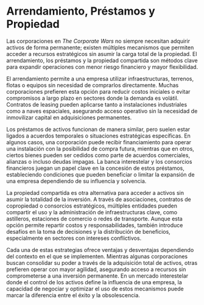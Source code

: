 # Arrendamiento, Préstamos y Propiedad

Las corporaciones en _The Corporate Wars_ no siempre necesitan adquirir activos de forma permanente; existen múltiples mecanismos que permiten acceder a recursos estratégicos sin asumir la carga total de la propiedad. El arrendamiento, los préstamos y la propiedad compartida son métodos clave para expandir operaciones con menor riesgo financiero y mayor flexibilidad.

El arrendamiento permite a una empresa utilizar infraestructuras, terrenos, flotas o equipos sin necesidad de comprarlos directamente. Muchas corporaciones prefieren esta opción para reducir costos iniciales o evitar compromisos a largo plazo en sectores donde la demanda es volátil. Contratos de leasing pueden aplicarse tanto a instalaciones industriales como a naves espaciales, asegurando acceso operativo sin la necesidad de inmovilizar capital en adquisiciones permanentes.

Los préstamos de activos funcionan de manera similar, pero suelen estar ligados a acuerdos temporales o situaciones estratégicas específicas. En algunos casos, una corporación puede recibir financiamiento para operar una instalación con la posibilidad de compra futura, mientras que en otros, ciertos bienes pueden ser cedidos como parte de acuerdos comerciales, alianzas o incluso deudas impagas. La banca interestelar y los consorcios financieros juegan un papel clave en la concesión de estos préstamos, estableciendo condiciones que pueden beneficiar o limitar la expansión de una empresa dependiendo de su influencia y solvencia.

La propiedad compartida es otra alternativa para acceder a activos sin asumir la totalidad de la inversión. A través de asociaciones, contratos de copropiedad o consorcios estratégicos, múltiples entidades pueden compartir el uso y la administración de infraestructuras clave, como astilleros, estaciones de comercio o redes de transporte. Aunque esta opción permite repartir costos y responsabilidades, también introduce desafíos en la toma de decisiones y la distribución de beneficios, especialmente en sectores con intereses conflictivos.

Cada una de estas estrategias ofrece ventajas y desventajas dependiendo del contexto en el que se implementen. Mientras algunas corporaciones buscan consolidar su poder a través de la adquisición total de activos, otras prefieren operar con mayor agilidad, asegurando acceso a recursos sin comprometerse a una inversión permanente. En un mercado interestelar donde el control de los activos define la influencia de una empresa, la capacidad de negociar y optimizar el uso de estos mecanismos puede marcar la diferencia entre el éxito y la obsolescencia.
